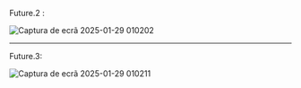 Future.2 :

![Captura de ecrã 2025-01-29 010202](https://github.com/user-attachments/assets/886fb3f1-118a-4bd9-b205-d50283a828c8)

-----------------------------------------------------------------------------------------------------------------------------
Future.3: 

![Captura de ecrã 2025-01-29 010211](https://github.com/user-attachments/assets/d12e45d9-3251-4071-9a4d-ddbbbf91912a)
